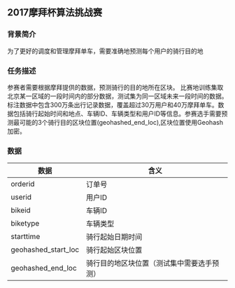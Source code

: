 ## 2017摩拜杯算法挑战赛
### 背景简介
为了更好的调度和管理摩拜单车，需要准确地预测每个用户的骑行目的地
### 任务描述
参赛者需要根据摩拜提供的数据，预测骑行的目的地所在区块。
比赛地训练集取北京某一区域的一段时间内的部分数据，测试集为同一区域未来一段时间的数据。
标注数据中包含300万条出行记录数据，覆盖超过30万用户和40万摩拜单车。数据包括骑行起始时间和地点、车辆ID、车辆类型和用户ID等信息。参赛选手需要预测最可能的3个骑行目的区块位置(geohashed_end_loc),区块位置使用Geohash加密。
### 数据
|数据|含义|
|----|----|
|orderid|订单号|
|userid|用户ID|
|bikeid|车辆ID|
|biketype|车辆类型|
|starttime|骑行起始日期时间|
|geohashed_start_loc|骑行起始区块位置|
|geohashed_end_loc|骑行目的地区块位置（测试集中需要选手预测）|
